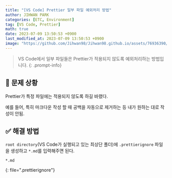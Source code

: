 ```yaml
---
title: "[VS Code] Prettier 일부 파일 예외처리 방법"
author: JIHWAN PARK
categories: [ETC, Environment]
tag: [VS Code, Prettier]
math: true
date: 2023-07-09 13:50:53 +0900
last_modified_at: 2023-07-09 13:50:53 +0900
image: "https://github.com/Jihwan98/Jihwan98.github.io/assets/76936390/57caa464-f0f5-4a47-ad5f-3d02f7deaf12"
---
```

> VS Code에서 일부 파일들은 Prettier가 적용되지 않도록 예외처리하는 방법입니다.
{: .prompt-info}

## 🔎 문제 상황

Prettier가 특정 파일에는 적용되지 않도록 하길 바랬다.

예를 들어, 특히 마크다운 작성 할 때 공백을 자동으로 제거하는 등 내가 원하는 대로 작성이 안됨.

## ✅ 해결 방법
`root directory`(VS Code가 실행되고 있는 최상단 폴더)에 `.prettierignore` 파일을 생성하고 `*.md`를 입력해주면 된다.

```
*.md
```
{: file=".prettierignore"}